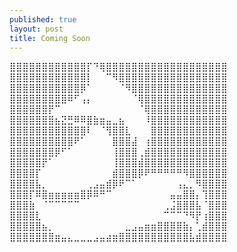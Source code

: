 ```yaml
---
published: true
layout: post
title: Coming Soon
---
```

  
⣿⣿⣿⣿⣿⣿⣿⣿⣿⣿⣿⣿⡏⠙⢿⣿⣿⣿⣿⣿⣿⣿⣿⣿⣿⣿⣿⣿⣿⣿⣿⣿⣿⣿  
⣿⣿⣿⣿⣿⣿⣿⣿⣿⣿⣿⣿⡇⠀⠀⠉⠻⣿⣿⣿⣿⣿⣿⣿⣿⣿⣿⣿⣿⣿⣿⣿⣿⣿  
⣿⣿⣿⣿⣿⣿⣿⣿⣿⣿⣿⡿⠁⠀⠀⠀⠀⠈⠻⣿⣿⣿⣿⣿⣿⣿⣿⣿⣿⣿⣿⣿⣿⣿  
⣿⣿⣿⣿⣿⣿⣿⣿⣿⠿⠋⢠⡄⠀⠀⠀⠀⠀⠀⠈⢿⣿⣿⣿⣿⣿⣿⣿⣿⣿⣿⣿⣿⣿  
⣿⣿⣿⣿⣿⣿⡟⠉⠀⠀⠀⠀⠀⠀⠀⠀⠀⠀⠀⠀⠈⢿⣿⣿⣿⣿⣿⣿⣿⣿⣿⣿⣿⣿  
⣿⣿⣿⣿⣿⣿⣿⣦⣝⣛⠿⠿⣿⣷⣶⣤⣀⣦⠀⠀⠀⠸⣿⣿⣿⣿⣿⣿⣿⣿⣿⣿⣿⣿  
⣿⣿⣿⣿⣿⣿⣿⣿⣿⣿⣿⣿⠇⠀⠈⢻⣿⣿⣇⠀⠀⠀⣿⣿⣿⣿⣿⣿⣿⣿⣿⣿⣿⣿  
⣿⣿⣿⣿⣿⣿⣿⣿⣿⣿⠟⠁⠀⠀⠀⠀⣿⣿⣿⣼⠀⢰⣿⣿⣿⣿⣿⣿⣿⣿⣿⣿⣿⣿  
⣿⣿⣿⣿⣿⣿⣿⡿⠋⠁⠀⠀⠀⠀⠀⠀⢸⣿⣿⣿⢀⣾⣿⣿⣿⣿⣿⣿⣿⣿⣿⣿⣿⣿  
⣿⣿⣿⣿⣿⡟⠁⠀⠀⠀⠀⠀⠀⠀⠀⠀⢸⣿⣿⣿⣾⣿⣿⣿⣿⣿⣿⣿⣿⣿⣿⣿⣿⣿  
⣿⣿⣿⣿⡏⠀⠀⠀⠀⠀⠀⠀⠀⠀⠀⠀⣾⣿⣿⣿⡿⠟⠛⠛⠛⠛⠛⠻⣿⣿⣿⣿⣿⣿  
⣿⣿⣿⣿⣧⡀⠀⠀⠀⠀⠀⠀⢀⣠⣤⣾⡿⠟⠉⠁⠀⠀⠀⠀⠀⠀⢠⣄⡀⠻⣿⣿⣿⣿  
⣿⣿⣿⡏⠿⣿⣶⣶⣶⣶⣶⣿⡿⠿⠛⠉⠀⠀⠀⠀⠀⠀⠀⠀⠀⣤⣤⣿⣿⡄⢹⣿⣿⣿  
⣿⣿⣿⣷⠀⠈⠉⠉⠉⠉⠉⠀⠀⠀⠀⠀⠀⠀⠀⠀⠀⠀⠀⠀⢀⣨⣿⣿⣿⣧⠈⣿⣿⣿  
⣿⣿⣿⣿⣇⠀⠀⠀⠀⠀⠀⠀⠀⠀⠀⠀⠀⠀⠀⠀⠀⠀⠀⠀⠉⠉⠉⠙⠻⡟⢰⣿⣿⣿  
⣿⣿⣿⣿⣿⣦⡀⠀⠀⠀⠀⠀⠀⠀⠀⠀⠀⠀⣀⣠⣤⣶⣶⣿⣿⣿⣿⣷⡄⢁⣾⣿⣿⣿  
⣿⣿⣿⣿⣿⣿⣿⣶⣤⣄⣀⣀⣀⣠⣤⣴⣶⣿⣿⣿⣿⣿⣿⣿⣿⣿⣿⣿⣧⣾⣿⣿⣿⣿  
  
